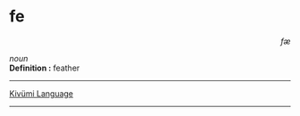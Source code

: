 
# fe

<div align="right"><i>fæ</i></div>

*noun*  
**Definition :** feather  

---

[Kivümi Language](../README.md)

---
